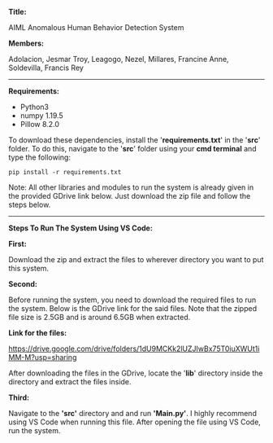 **Title:**

AIML Anomalous Human Behavior Detection System

**Members:**

Adolacion, Jesmar Troy, Leagogo, Nezel, Millares, Francine Anne, Soldevilla, Francis Rey

----------------------------------------------------------

**Requirements:**
   - Python3
   - numpy 1.19.5
   - Pillow 8.2.0

To download these dependencies, install the '**requirements.txt**' in the '**src**' folder. To do this, navigate to the '**src**' folder using your **cmd terminal** and type the following:
```
pip install -r requirements.txt
```
   
Note: All other libraries and modules to run the system is already given in the provided GDrive link below. Just download the zip file and follow the steps below.

----------------------------------------------------------

**Steps To Run The System Using VS Code:**

**First:**

Download the zip and extract the files to wherever directory you want to put this system.


**Second:**

Before running the system, you need to download the required files to run the system. Below is the GDrive link for the said files. Note that the zipped file size is 2.5GB and is around 6.5GB when extracted.


**Link for the files:**

https://drive.google.com/drive/folders/1dU9MCKk2lUZJIwBx75T0iuXWUt1iMM-M?usp=sharing


After downloading the files in the GDrive, locate the '**lib**' directory inside the directory and extract the files inside.

**Third:**

Navigate to the **'src'** directory and and run **'Main.py'**. I highly recommend using VS Code when running this file. After opening the file using VS Code, run the system.
